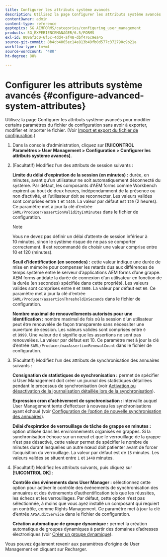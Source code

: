 ```yaml
---
title: Configurer les attributs système avancés
description: Utilisez la page Configurer les attributs système avancés pour modifier certains paramètres du fichier de configuration sans avoir à exporter, modifier et importer le fichier.
contentOwner: admin
content-type: reference
geptopics: SG_AEMFORMS/categories/configuring_user_management
products: SG_EXPERIENCEMANAGER/6.5/FORMS
exl-id: 809af2c0-6f5c-4dd4-af48-dbf476c9ea45
source-git-commit: 8b4cb4065ec14e813b49fb0d577c372790c9b21a
workflow-type: tm+mt
source-wordcount: '480'
ht-degree: 88%

---
```


# Configurer les attributs système avancés {#configure-advanced-system-attributes}

Utilisez la page Configurer les attributs système avancés pour modifier certains paramètres du fichier de configuration sans avoir à exporter, modifier et importer le fichier. (Voir [Import et export du fichier de configuration](/help/forms/using/admin-help/importing-exporting-configuration-file.md#importing-and-exporting-the-configuration-file).)

1. Dans la console d’administration, cliquez sur **[!UICONTROL Paramètres > User Management > Configuration > Configurer les attributs système avancés]**.
1. (Facultatif) Modifiez l’un des attributs de session suivants :

   **Limite du délai d’expiration de la session (en minutes) :** durée, en minutes, avant qu’un utilisateur ne soit automatiquement déconnecté du système. Par défaut, les composants d’AEM forms comme Workbench expirent au bout de deux heures, indépendamment de la présence ou non d’activité, et l’utilisateur doit se reconnecter. Les valeurs valides sont comprises entre `1` et `1440`. La valeur par défaut est `120` (2 heures). Ce paramètre met à jour la clé d’entrée `SAML/Producer/assertionValidityInMinutes` dans le fichier de configuration.

   >[!NOTE]
   >
   >Vous ne devez pas définir un délai d’attente de session inférieur à 10 minutes, sinon le système risque de ne pas se comporter correctement. Il est recommandé de choisir une valeur comprise entre 10 et 120 (minutes).

   **Seuil d’identification (en secondes) :** cette valeur indique une durée de mise en mémoire pour compenser les retards dus aux différences de temps système entre le serveur d’applications AEM forms d’une grappe. AEM forms antidate la durée de connexion d’un utilisateur en fonction de la durée (en secondes) spécifiée dans cette propriété. Les valeurs valides sont comprises entre `0` et `3600`. La valeur par défaut est `60`. Ce paramètre met à jour la clé d’entrée `SAML/Producer/assertionThresholdInSeconds` dans le fichier de configuration.

   **Nombre maximal de renouvellements autorisés pour une identification :** nombre maximal de fois où la session d’un utilisateur peut être renouvelée de façon transparente sans nécessiter une ouverture de session. Les valeurs valides sont comprises entre `0` et `9999`. Une valeur de `0` signifie que les assertions ne sont pas renouvelées. La valeur par défaut est 10. Ce paramètre met à jour la clé d’entrée `SAML/Producer/maxAssertionRenewalCount` dans le fichier de configuration.

1. (Facultatif) Modifiez l’un des attributs de synchronisation des annuaires suivants :

   **Consignation de statistiques de synchronisation :** permet de spécifier si User Management doit créer un journal des statistiques détaillées pendant le processus de synchronisation (voir [Activation ou désactivation de la journalisation détaillée lors de la synchronisation](/help/forms/using/admin-help/synchronizing-directories.md#enable-or-disable-detailed-logging-during-synchronization)).

   **Expression cron d’achèvement de synchronisation :** intervalle auquel User Management tente d’effectuer à nouveau les synchronisations ayant échoué (voir [Configuration de l’option de nouvelle synchronisation des annuaires](/help/forms/using/admin-help/synchronizing-directories.md#configure-the-directory-synchronization-retry-option)).

   **Délai d’expiration de verrouillage de tâche de grappe en minutes :** option utilisée dans les environnements organisés en grappes. Si la synchronisation échoue sur un nœud et que le verrouillage de la grappe n’est pas désactivé, cette valeur permet de spécifier le nombre de minutes durant lesquelles un autre nœud doit patienter avant de forcer l’acquisition du verrouillage. La valeur par défaut est de `15` minutes. Les valeurs valides se situent entre `1` et `1440` minutes.

1. (Facultatif) Modifiez les attributs suivants, puis cliquez sur **[!UICONTROL OK]** :

   **Contrôle des événements dans User Manager :** sélectionnez cette option pour activer le contrôle des événements de synchronisation des annuaires et des événements d’authentification tels que les réussites, les échecs et les verrouillages. Par défaut, cette option n’est pas sélectionnée, à moins que vous ayez installé un composant qui requiert un contrôle, comme Rights Management. Ce paramètre met à jour la clé d’entrée `APSAuditService` dans le fichier de configuration.

   **Création automatique de groupe dynamique :** permet la création automatique de groupes dynamiques à partir des domaines d’adresses électroniques (voir [Créer un groupe dynamique](/help/forms/using/admin-help/creating-configuring-groups.md#create-a-dynamic-group)).

Vous pouvez également revenir aux paramètres d’origine de User Management en cliquant sur Recharger.
